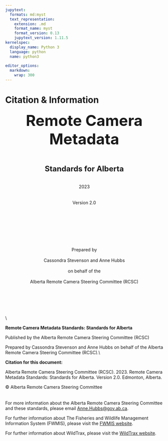 ```yaml
---
jupytext:
  formats: md:myst
  text_representation:
    extension: .md
    format_name: myst
    format_version: 0.13
    jupytext_version: 1.11.5
kernelspec:
  display_name: Python 3
  language: python
  name: python3
  
editor_options: 
  markdown: 
    wrap: 300
---
```


# Citation & Information

<center>

<font size="8"> **Remote Camera Metadata**</font>\
\
\
\
<font size="5"> **Standards for Alberta**</font>\
\
\
2023\
\
\
Version 2.0

\
\
\
\
\
\
\
Prepared by\
\
Cassondra Stevenson and Anne Hubbs\
\
on behalf of the\
\
Alberta Remote Camera Steering Committee (RCSC)

</center>

\
\
\
\
\
\

**Remote Camera Metadata Standards: Standards for Alberta**

Published by the Alberta Remote Camera Steering Committee (RCSC)

Prepared by Cassondra Stevenson and Anne Hubbs on behalf of the Alberta Remote Camera Steering Committee (RCSC).\

**Citation for this document:**

Alberta Remote Camera Steering Committee (RCSC). 2023. Remote Camera Metadata Standards: Standards for Alberta. Version 2.0. Edmonton, Alberta.

© Alberta Remote Camera Steering Committee\
\
\
For more information about the Alberta Remote Camera Steering Committee and these standards, please email [Anne.Hubbs\@gov.ab.ca](mailto:Anne.Hubbs@gov.ab.ca).

For further information about The Fisheries and Wildlife Management Information System (FWMIS), please visit the [FWMIS website](https://www.alberta.ca/fisheries-and-wildlife-management-information-system-overview.aspx).

For further information about WildTrax, please visit the [WildTrax website](http://www.wildtrax.ca).
